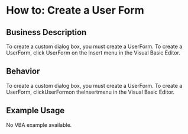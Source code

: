 # How to: Create a User Form

## Business Description
To create a custom dialog box, you must create a UserForm. To create a UserForm, click UserForm on the Insert menu in the Visual Basic Editor.

## Behavior
To create a custom dialog box, you must create a UserForm. To create a UserForm, clickUserFormon theInsertmenu in the Visual Basic Editor.

## Example Usage
No VBA example available.